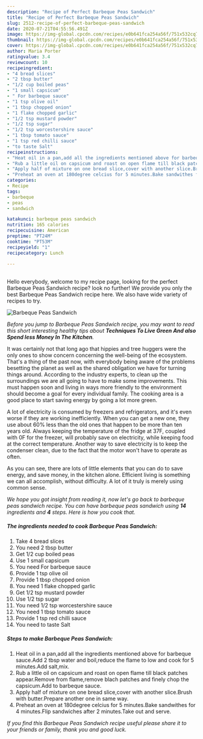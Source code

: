 ```yaml
---
description: "Recipe of Perfect Barbeque Peas Sandwich"
title: "Recipe of Perfect Barbeque Peas Sandwich"
slug: 2512-recipe-of-perfect-barbeque-peas-sandwich
date: 2020-07-21T04:55:56.491Z
image: https://img-global.cpcdn.com/recipes/e0b641fca254a56f/751x532cq70/barbeque-peas-sandwich-recipe-main-photo.jpg
thumbnail: https://img-global.cpcdn.com/recipes/e0b641fca254a56f/751x532cq70/barbeque-peas-sandwich-recipe-main-photo.jpg
cover: https://img-global.cpcdn.com/recipes/e0b641fca254a56f/751x532cq70/barbeque-peas-sandwich-recipe-main-photo.jpg
author: Maria Porter
ratingvalue: 3.4
reviewcount: 10
recipeingredient:
- "4 bread slices"
- "2 tbsp butter"
- "1/2 cup boiled peas"
- "1 small capsicum"
- " For barbeque sauce"
- "1 tsp olive oil"
- "1 tbsp chopped onion"
- "1 flake chopped garlic"
- "1/2 tsp mustard powder"
- "1/2 tsp sugar"
- "1/2 tsp worcestershire sauce"
- "1 tbsp tomato sauce"
- "1 tsp red chilli sauce"
- "to taste Salt"
recipeinstructions:
- "Heat oil in a pan,add all the ingredients mentioned above for barbeque sauce.Add 2 tbsp water and boil,reduce the flame to low and cook for 5 minutes.Add salt,mix."
- "Rub a little oil on capsicum and roast on open flame till black patches appear.Remove from flame,remove blach patches and finely chop the capsicum.Add to barbeque sauce."
- "Apply half of mixture on one bread slice,cover with another slice.Brush with butter.Prepare another one in same way."
- "Preheat an oven at 180degree celcius for 5 minutes.Bake sandwithes for 4 minutes.Flip sandwiches after 2 minutes.Take out and serve."
categories:
- Recipe
tags:
- barbeque
- peas
- sandwich

katakunci: barbeque peas sandwich 
nutrition: 165 calories
recipecuisine: American
preptime: "PT24M"
cooktime: "PT53M"
recipeyield: "1"
recipecategory: Lunch

---
```

<br>
Hello everybody, welcome to my recipe page, looking for the perfect Barbeque Peas Sandwich recipe? look no further! We provide you only the best Barbeque Peas Sandwich recipe here. We also have wide variety of recipes to try.
<br>


![Barbeque Peas Sandwich](https://img-global.cpcdn.com/recipes/e0b641fca254a56f/751x532cq70/barbeque-peas-sandwich-recipe-main-photo.jpg)

<i>Before you jump to Barbeque Peas Sandwich recipe, you may want to read this short interesting healthy tips about 
<strong>Techniques To Live Green And also Spend less Money In The Kitchen</strong>.</i>
</br>

It was certainly not that long ago that hippies and tree huggers were the only ones to show concern concerning the well-being of the ecosystem. That's a thing of the past now, with everybody being aware of the problems besetting the planet as well as the shared obligation we have for turning things around. According to the industry experts, to clean up the surroundings we are all going to have to make some improvements. This must happen soon and living in ways more friendly to the environment should become a goal for every individual family. The cooking area is a good place to start saving energy by going a lot more green.

A lot of electricity is consumed by freezers and refrigerators, and it's even worse if they are working inefficiently. When you can get a new one, they use about 60% less than the old ones that happen to be more than ten years old. Always keeping the temperature of the fridge at 37F, coupled with 0F for the freezer, will probably save on electricity, while keeping food at the correct temperature. Another way to save electricity is to keep the condenser clean, due to the fact that the motor won't have to operate as often.

As you can see, there are lots of little elements that you can do to save energy, and save money, in the kitchen alone. Efficient living is something we can all accomplish, without difficulty. A lot of it truly is merely using common sense.


<i>We hope you got insight from reading it, now let's go back to barbeque peas sandwich recipe. You can have barbeque peas sandwich using <strong>14</strong> ingredients and <strong>4</strong> steps. Here is how you cook that.
</i>

##### The ingredients needed to cook Barbeque Peas Sandwich:

1. Take 4 bread slices
1. You need 2 tbsp butter
1. Get 1/2 cup boiled peas
1. Use 1 small capsicum
1. You need  For barbeque sauce
1. Provide 1 tsp olive oil
1. Provide 1 tbsp chopped onion
1. You need 1 flake chopped garlic
1. Get 1/2 tsp mustard powder
1. Use 1/2 tsp sugar
1. You need 1/2 tsp worcestershire sauce
1. You need 1 tbsp tomato sauce
1. Provide 1 tsp red chilli sauce
1. You need to taste Salt


##### Steps to make Barbeque Peas Sandwich:

1. Heat oil in a pan,add all the ingredients mentioned above for barbeque sauce.Add 2 tbsp water and boil,reduce the flame to low and cook for 5 minutes.Add salt,mix.
1. Rub a little oil on capsicum and roast on open flame till black patches appear.Remove from flame,remove blach patches and finely chop the capsicum.Add to barbeque sauce.
1. Apply half of mixture on one bread slice,cover with another slice.Brush with butter.Prepare another one in same way.
1. Preheat an oven at 180degree celcius for 5 minutes.Bake sandwithes for 4 minutes.Flip sandwiches after 2 minutes.Take out and serve.


<i>If you find this Barbeque Peas Sandwich recipe useful please share it to your friends or family, thank you and good luck.</i>
